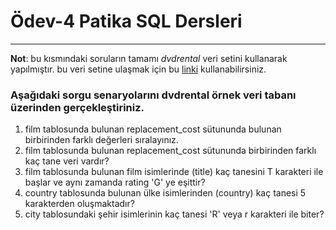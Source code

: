 # Ödev-4 Patika SQL Dersleri

<hr />

**Not**: bu kısmındaki soruların tamamı *dvdrental* veri setini kullanarak yapılmıştır. bu veri setine ulaşmak için bu <a href="https://www.postgresqltutorial.com/postgresql-getting-started/postgresql-sample-database/">linki</a> kullanabilirsiniz.

### Aşağıdaki sorgu senaryolarını dvdrental örnek veri tabanı üzerinden gerçekleştiriniz.

1. film tablosunda bulunan replacement_cost sütununda bulunan birbirinden farklı değerleri sıralayınız.
2. film tablosunda bulunan replacement_cost sütununda birbirinden farklı kaç tane veri vardır?
3. film tablosunda bulunan film isimlerinde (title) kaç tanesini T karakteri ile başlar ve aynı zamanda rating 'G' ye eşittir?
4. country tablosunda bulunan ülke isimlerinden (country) kaç tanesi 5 karakterden oluşmaktadır?
5. city tablosundaki şehir isimlerinin kaç tanesi 'R' veya r karakteri ile biter?
